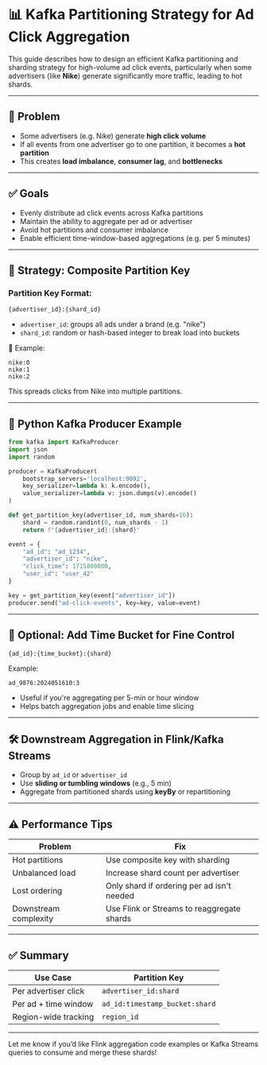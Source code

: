 # 📊 Kafka Partitioning Strategy for Ad Click Aggregation

This guide describes how to design an efficient Kafka partitioning and sharding strategy for high-volume ad click events, particularly when some advertisers (like **Nike**) generate significantly more traffic, leading to hot shards.

---

## 🎯 Problem

- Some advertisers (e.g. Nike) generate **high click volume**
- If all events from one advertiser go to one partition, it becomes a **hot partition**
- This creates **load imbalance**, **consumer lag**, and **bottlenecks**

---

## ✅ Goals

- Evenly distribute ad click events across Kafka partitions
- Maintain the ability to aggregate per ad or advertiser
- Avoid hot partitions and consumer imbalance
- Enable efficient time-window-based aggregations (e.g. per 5 minutes)

---

## 🧠 Strategy: Composite Partition Key

### Partition Key Format:

```text
{advertiser_id}:{shard_id}
```

- `advertiser_id`: groups all ads under a brand (e.g. "nike")
- `shard_id`: random or hash-based integer to break load into buckets

🔢 Example:
```
nike:0
nike:1
nike:2
```

This spreads clicks from Nike into multiple partitions.

---

## 🧪 Python Kafka Producer Example

```python
from kafka import KafkaProducer
import json
import random

producer = KafkaProducer(
    bootstrap_servers='localhost:9092',
    key_serializer=lambda k: k.encode(),
    value_serializer=lambda v: json.dumps(v).encode()
)

def get_partition_key(advertiser_id, num_shards=16):
    shard = random.randint(0, num_shards - 1)
    return f"{advertiser_id}:{shard}"

event = {
    "ad_id": "ad_1234",
    "advertiser_id": "nike",
    "click_time": 1715860000,
    "user_id": "user_42"
}

key = get_partition_key(event["advertiser_id"])
producer.send("ad-click-events", key=key, value=event)
```

---

## 🧩 Optional: Add Time Bucket for Fine Control

```text
{ad_id}:{time_bucket}:{shard}
```

Example:
```
ad_9876:2024051610:3
```

- Useful if you're aggregating per 5-min or hour window
- Helps batch aggregation jobs and enable time slicing

---

## 🛠️ Downstream Aggregation in Flink/Kafka Streams

- Group by `ad_id` or `advertiser_id`
- Use **sliding or tumbling windows** (e.g., 5 min)
- Aggregate from partitioned shards using **keyBy** or repartitioning

---

## ⚠️ Performance Tips

| Problem                  | Fix                                         |
|--------------------------|---------------------------------------------|
| Hot partitions           | Use composite key with sharding             |
| Unbalanced load          | Increase shard count per advertiser         |
| Lost ordering            | Only shard if ordering per ad isn't needed |
| Downstream complexity    | Use Flink or Streams to reaggregate shards  |

---

## ✅ Summary

| Use Case             | Partition Key                      |
|----------------------|-------------------------------------|
| Per advertiser click | `advertiser_id:shard`              |
| Per ad + time window | `ad_id:timestamp_bucket:shard`     |
| Region-wide tracking | `region_id`                        |

---

Let me know if you’d like Flink aggregation code examples or Kafka Streams queries to consume and merge these shards!
